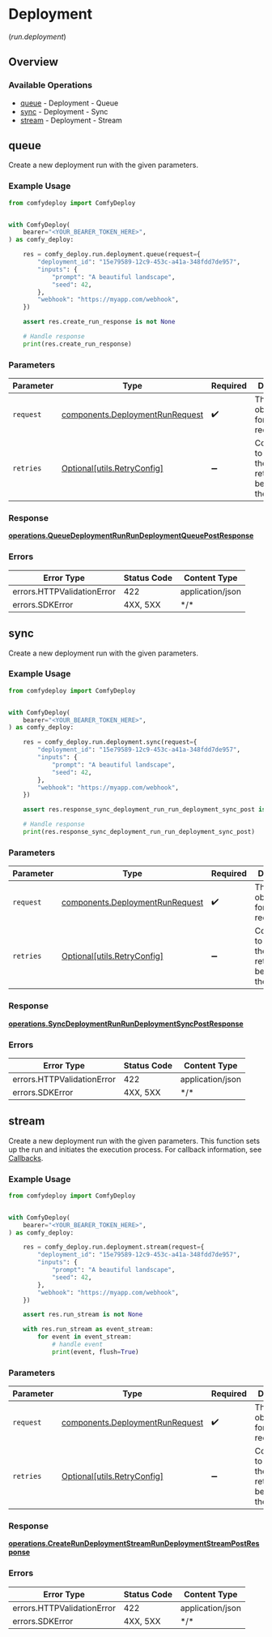 # Deployment
(*run.deployment*)

## Overview

### Available Operations

* [queue](#queue) - Deployment - Queue
* [sync](#sync) - Deployment - Sync
* [stream](#stream) - Deployment - Stream

## queue

Create a new deployment run with the given parameters.

### Example Usage

```python
from comfydeploy import ComfyDeploy


with ComfyDeploy(
    bearer="<YOUR_BEARER_TOKEN_HERE>",
) as comfy_deploy:

    res = comfy_deploy.run.deployment.queue(request={
        "deployment_id": "15e79589-12c9-453c-a41a-348fdd7de957",
        "inputs": {
            "prompt": "A beautiful landscape",
            "seed": 42,
        },
        "webhook": "https://myapp.com/webhook",
    })

    assert res.create_run_response is not None

    # Handle response
    print(res.create_run_response)

```

### Parameters

| Parameter                                                                          | Type                                                                               | Required                                                                           | Description                                                                        |
| ---------------------------------------------------------------------------------- | ---------------------------------------------------------------------------------- | ---------------------------------------------------------------------------------- | ---------------------------------------------------------------------------------- |
| `request`                                                                          | [components.DeploymentRunRequest](../../models/components/deploymentrunrequest.md) | :heavy_check_mark:                                                                 | The request object to use for the request.                                         |
| `retries`                                                                          | [Optional[utils.RetryConfig]](../../models/utils/retryconfig.md)                   | :heavy_minus_sign:                                                                 | Configuration to override the default retry behavior of the client.                |

### Response

**[operations.QueueDeploymentRunRunDeploymentQueuePostResponse](../../models/operations/queuedeploymentrunrundeploymentqueuepostresponse.md)**

### Errors

| Error Type                 | Status Code                | Content Type               |
| -------------------------- | -------------------------- | -------------------------- |
| errors.HTTPValidationError | 422                        | application/json           |
| errors.SDKError            | 4XX, 5XX                   | \*/\*                      |

## sync

Create a new deployment run with the given parameters.

### Example Usage

```python
from comfydeploy import ComfyDeploy


with ComfyDeploy(
    bearer="<YOUR_BEARER_TOKEN_HERE>",
) as comfy_deploy:

    res = comfy_deploy.run.deployment.sync(request={
        "deployment_id": "15e79589-12c9-453c-a41a-348fdd7de957",
        "inputs": {
            "prompt": "A beautiful landscape",
            "seed": 42,
        },
        "webhook": "https://myapp.com/webhook",
    })

    assert res.response_sync_deployment_run_run_deployment_sync_post is not None

    # Handle response
    print(res.response_sync_deployment_run_run_deployment_sync_post)

```

### Parameters

| Parameter                                                                          | Type                                                                               | Required                                                                           | Description                                                                        |
| ---------------------------------------------------------------------------------- | ---------------------------------------------------------------------------------- | ---------------------------------------------------------------------------------- | ---------------------------------------------------------------------------------- |
| `request`                                                                          | [components.DeploymentRunRequest](../../models/components/deploymentrunrequest.md) | :heavy_check_mark:                                                                 | The request object to use for the request.                                         |
| `retries`                                                                          | [Optional[utils.RetryConfig]](../../models/utils/retryconfig.md)                   | :heavy_minus_sign:                                                                 | Configuration to override the default retry behavior of the client.                |

### Response

**[operations.SyncDeploymentRunRunDeploymentSyncPostResponse](../../models/operations/syncdeploymentrunrundeploymentsyncpostresponse.md)**

### Errors

| Error Type                 | Status Code                | Content Type               |
| -------------------------- | -------------------------- | -------------------------- |
| errors.HTTPValidationError | 422                        | application/json           |
| errors.SDKError            | 4XX, 5XX                   | \*/\*                      |

## stream

Create a new deployment run with the given parameters. This function sets up the run and initiates the execution process. For callback information, see [Callbacks](#tag/callbacks/POST/\{callback_url\}).

### Example Usage

```python
from comfydeploy import ComfyDeploy


with ComfyDeploy(
    bearer="<YOUR_BEARER_TOKEN_HERE>",
) as comfy_deploy:

    res = comfy_deploy.run.deployment.stream(request={
        "deployment_id": "15e79589-12c9-453c-a41a-348fdd7de957",
        "inputs": {
            "prompt": "A beautiful landscape",
            "seed": 42,
        },
        "webhook": "https://myapp.com/webhook",
    })

    assert res.run_stream is not None

    with res.run_stream as event_stream:
        for event in event_stream:
            # handle event
            print(event, flush=True)

```

### Parameters

| Parameter                                                                          | Type                                                                               | Required                                                                           | Description                                                                        |
| ---------------------------------------------------------------------------------- | ---------------------------------------------------------------------------------- | ---------------------------------------------------------------------------------- | ---------------------------------------------------------------------------------- |
| `request`                                                                          | [components.DeploymentRunRequest](../../models/components/deploymentrunrequest.md) | :heavy_check_mark:                                                                 | The request object to use for the request.                                         |
| `retries`                                                                          | [Optional[utils.RetryConfig]](../../models/utils/retryconfig.md)                   | :heavy_minus_sign:                                                                 | Configuration to override the default retry behavior of the client.                |

### Response

**[operations.CreateRunDeploymentStreamRunDeploymentStreamPostResponse](../../models/operations/createrundeploymentstreamrundeploymentstreampostresponse.md)**

### Errors

| Error Type                 | Status Code                | Content Type               |
| -------------------------- | -------------------------- | -------------------------- |
| errors.HTTPValidationError | 422                        | application/json           |
| errors.SDKError            | 4XX, 5XX                   | \*/\*                      |